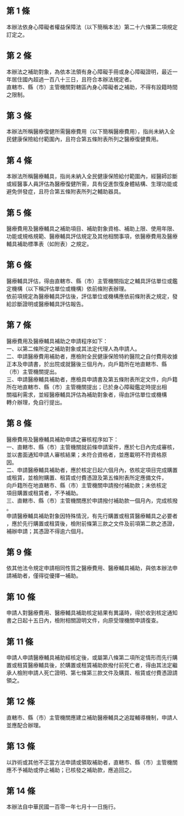 第 1 條
-------
本辦法依身心障礙者權益保障法（以下簡稱本法）第二十六條第二項規定  
訂定之。

第 2 條
-------
本辦法之補助對象，為依本法領有身心障礙手冊或身心障礙證明，最近一  
年居住國內超過一百八十三日，且符合本辦法規定者。  
直轄市、縣（市）主管機關對轄區內身心障礙者之補助，不得有設籍時間  
之限制。

第 3 條
-------
本辦法所稱醫療復健所需醫療費用（以下簡稱醫療費用），指尚未納入全  
民健康保險給付範圍內，且符合第五條附表所列之醫療復健費用。

第 4 條
-------
本辦法所稱醫療輔具，指尚未納入全民健康保險給付範圍內，經醫師診斷  
或經醫事人員評估為醫療復健所需，具有促進恢復身體結構、生理功能或  
避免併發症，且符合第五條附表所列之輔助器具。

第 5 條
-------
醫療費用及醫療輔具之補助項目、補助對象資格、補助上限、使用年限、  
功能或規格規範、醫療輔具評估規定及其他相關事項，依醫療費用及醫療  
輔具補助標準表（如附表）之規定。

第 6 條
-------
醫療輔具評估，得由直轄市、縣（市）主管機關指定之輔具評估單位或鑑  
定機構（以下稱評估單位或機構）依前條附表辦理。  
依前項規定為醫療輔具評估後，評估單位或機構應依前條附表之規定，發  
給診斷證明或醫療輔具評估報告。

第 7 條
-------
醫療費用及醫療輔具補助之申請程序如下：  
一、以第二條所定之補助對象或其法定代理人為申請人。  
二、申請醫療費用補助者，應檢附全民健康保險特約醫院之自付費用收據  
    正本及申請書，於出院或就醫後三個月內，向戶籍所在地直轄市、縣  
    （市）主管機關提出。  
三、申請醫療輔具補助者，應檢具申請書及第五條附表所定文件，向戶籍  
    所在地直轄市、縣（市）主管機關提出；已於身心障礙鑑定時提出相  
    關福利需求，並經醫療輔具評估為補助對象者，得由評估單位或機構  
    轉介辦理，免自行提出。

第 8 條
-------
醫療費用及醫療輔具補助申請之審核程序如下：  
一、直轄市、縣（市）主管機關就前條申請案件，應於七日內完成審核，  
    並以書面通知申請人審核結果；未符合資格者，並應載明不符資格原  
    因。  
二、申請醫療輔具補助者，應於核定日起六個月內，依核定項目完成購置  
    或租賃，並檢附購置、租賃或付費憑證及第五條附表所定應備文件，  
    向戶籍所在地直轄市、縣（市）主管機關申請撥付補助款；未依核定  
    項目購置或租賃者，不予補助。  
三、直轄市、縣（市）主管機關應於申請撥付補助款一個月內，完成核撥  
    。  
申請醫療輔具補助對象因特殊情況，有先行購置或租賃醫療輔具之必要者  
，應於先行購置或租賃後，檢附前條第三款之文件及前項第二款之憑證，  
補辦申請；其憑證不得逾六個月。

第 9 條
-------
依其他法令規定申請相同性質之醫療費用、醫療輔具補助，與依本辦法申  
請補助者，僅得從優擇一補助。

第 10 條
--------
申請人對醫療費用、醫療輔具補助核定結果有異議時，得於收到核定通知  
書之日起十五日內，檢附相關證明文件，向原受理機關申請復查。

第 11 條
--------
申請人申請醫療輔具補助經核定後，或屬第八條第二項所定情形而先行購  
置或租賃醫療輔具後，於購置或租賃補助款撥付前死亡者，得由其法定繼  
承人檢附申請人死亡證明、第七條第三款文件及購買、租賃或付費憑證請  
領之。

第 12 條
--------
直轄市、縣（市）主管機關應建立補助醫療輔具之追蹤輔導機制，申請人  
並應配合辦理。

第 13 條
--------
以詐術或其他不正當方法申請或領取補助者，直轄市、縣（市）主管機關  
應不予補助或停止補助；已核發之補助款，應追回之。

第 14 條
--------
本辦法自中華民國一百零一年七月十一日施行。

